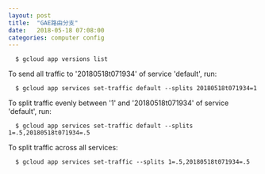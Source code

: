 ```yaml
---
layout: post
title:  "GAE路由分支"
date:   2018-05-18 07:08:00
categories: computer config
---
```

```
  $ gcloud app versions list
```
To send all traffic to '20180518t071934' of service 'default', run:
```
  $ gcloud app services set-traffic default --splits 20180518t071934=1
```
To split traffic evenly between '1' and '20180518t071934' of service 'default', run:
```
  $ gcloud app services set-traffic default --splits 1=.5,20180518t071934=.5
```
To split traffic across all services:
```
  $ gcloud app services set-traffic --splits 1=.5,20180518t071934=.5
```

